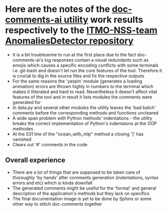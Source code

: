 # Here are the notes of the [doc-comments-ai utility](https://github.com/fynnfluegge/doc-comments-ai) work results respectively to the [ITMO-NSS-team AnomaliesDetector repository](https://github.com/ITMO-NSS-team/AnomaliesDetector)

- It is a bit troublesome to run at the first place due to the fact doc-comments-ai's log responses contain a visual redundants such as emojis which causes a specific encoding conflicts with some terminals i.e. git-bash and doesn't let run the core features of the tool. Therefore it is crucial to dig in the source files and fix the respective outputs
- For the same reasons the 'yaspin' module (generates a loading animation) errors are thrown highly in numbers to the terminal which makes it litterated and hard to read. Nevertheless it doesn't affect vital features of the tool and in result it lists modules the comments were generated for
- In data.py and several other modules the utility leaves the 'bad batch' comments before the corresponding methods and functions uncleared
- A wide span problem with Python methods' indentations - the utility breaks the correct implementation of Python's indentaions at the OOP methodes
- At the 531 line of the "ocean_with_mlp" method a closing ']' has vanished
- Clears out '#' comments in the code

## Overall experience

- There are a lot of things that are supposed to be taken care of thoroughly 'by hands' after comments generation (indentations, syntax errors and etc) which is kinda downfall
- The generated comments might be useful for the 'formal' and general description of the application's methods but they lack on specifics
- The final documentation image is yet to be done by Sphinx or some other way to stitch doc-comments together 
